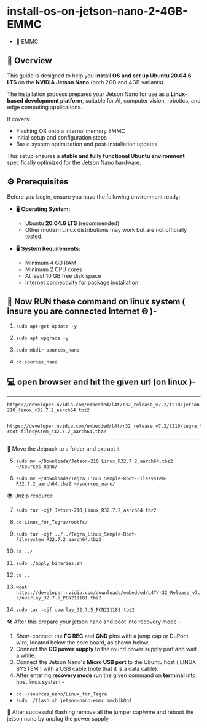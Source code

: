 # install-os-on-jetson-nano-2-4GB-EMMC
  * 💾 EMMC 


## 🧩 Overview

This guide is designed to help you **install OS and set up Ubuntu 20.04.6 LTS** on the **NVIDIA Jetson Nano** (both 2GB and 4GB variants).  

The installation process prepares your Jetson Nano for use as a **Linux-based development platform**, suitable for AI, computer vision, robotics, and edge computing applications.  

It covers:
- Flashing OS onto a internal memory EMMC  
- Initial setup and configuration steps  
- Basic system optimization and post-installation updates  

This setup ensures a **stable and fully functional Ubuntu environment** specifically optimized for the Jetson Nano hardware.



## ⚙️ Prerequisites

Before you begin, ensure you have the following environment ready:

* 🖥️ **Operating System:**  
   - Ubuntu **20.04.6 LTS** (recommended)
   - Other modern Linux distributions may work but are not officially tested.

* 🖥️ **System Requirements:**
   - Minimum 4 GB RAM  
   - Minimum 2 CPU cores  
   - At least 10 GB free disk space  
   - Internet connectivity for package installation



## 🧾 Now RUN these command on linux system ( insure you are connected internet  🌐 )- 

1. ```sudo apt-get update -y```  

2. ```sudo apt upgrade -y```

3. ```sudo mkdir sources_nano```
  
4. ```cd sources_nano```
   

 ## 💻 open browser and hit the given url (on linux )-
 -----------------------------------------------------------------------------------------------------------------

    https://developer.nvidia.com/embedded/l4t/r32_release_v7.2/t210/jetson-210_linux_r32.7.2_aarch64.tbz2


    https://developer.nvidia.com/embedded/l4t/r32_release_v7.2/t210/tegra_linux_sample-root-filesystem_r32.7.2_aarch64.tbz2
    
-------------------------------------------------------------------------------------------------------------------
📁 Move the Jetpack to a folder and extract it 

5. ```sudo mv ~/Downloads/Jetson-210_Linux_R32.7.2_aarch64.tbz2 ~/sources_nano/```

6. ```sudo mv ~/Downloads/Tegra_Linux_Sample-Root-Filesystem-R32.7.2_aarch64.tbz2 ~/sources_nano/```

📚 Unzip resource

7. ```sudo tar -xjf Jetson-210_Linux_R32.7.2_aarch64.tbz2```

8. ```cd Linux_for_Tegra/rootfs/```
9. ```sudo tar -xjf ../../Tegra_Linux_Sample-Root-Filesystem_R32.7.2_aarch64.tbz2```
10. ```cd ../```
11. ```sudo ./apply_binaries.sh```
12. ```cd ..```
13. ```wget https://developer.nvidia.com/downloads/embedded/L4T/r32_Release_v7.5/overlay_32.7.5_PCN211181.tbz2```
14. ```sudo tar -xjf overlay_32.7.5_PCN211181.tbz2```

🛠️ After this prepare your jetson nano and boot into recovery mode - 

1. Short-connect the **FC REC** and **GND** pins with a jump cap or DuPont wire, located below the core board, as shown below.
2. Connect the **DC power supply** to the round power supply port and wait a while.
3. Connect the Jetson Nano's **Micro USB port** to the Ubuntu host ( LINUX SYSTEM ) with a USB cable (note that it is a data cable).
4. After entering **recovery mode** run the given command on **terminal** into host linux system -

* ```cd ~/sources_nano/Linux_for_Tegra```
* ```sudo ./flash.sh jetson-nano-emmc mmcblk0p1```

📀 After successful flashing remove all the jumper cap/wire and reboot the jetson nano by unplug the power supply . 

